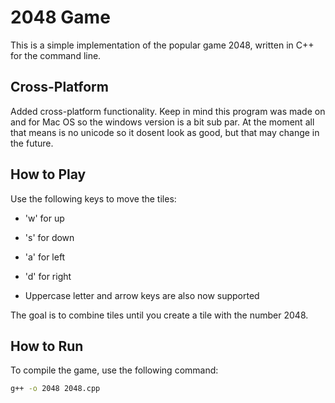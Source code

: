 # 2048 Game

This is a simple implementation of the popular game 2048, written in C++ for the command line.

## Cross-Platform
Added cross-platform functionality. 
Keep in mind this program was made on and for Mac OS so the windows version is a bit sub par.
At the moment all that means is no unicode so it dosent look as good, but that may change in the future.
## How to Play

Use the following keys to move the tiles:

- 'w' for up
- 's' for down
- 'a' for left
- 'd' for right

- Uppercase letter and arrow keys are also now supported

The goal is to combine tiles until you create a tile with the number 2048.

## How to Run

To compile the game, use the following command:

```bash
g++ -o 2048 2048.cpp
